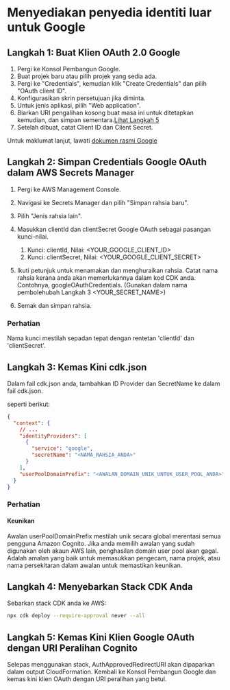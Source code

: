 # Menyediakan penyedia identiti luar untuk Google

## Langkah 1: Buat Klien OAuth 2.0 Google

1. Pergi ke Konsol Pembangun Google.
2. Buat projek baru atau pilih projek yang sedia ada.
3. Pergi ke "Credentials", kemudian klik "Create Credentials" dan pilih "OAuth client ID".
4. Konfigurasikan skrin persetujuan jika diminta.
5. Untuk jenis aplikasi, pilih "Web application".
6. Biarkan URI pengalihan kosong buat masa ini untuk ditetapkan kemudian, dan simpan sementara.[Lihat Langkah 5](#step-5-update-google-oauth-client-with-cognito-redirect-uris)
7. Setelah dibuat, catat Client ID dan Client Secret.

Untuk maklumat lanjut, lawati [dokumen rasmi Google](https://support.google.com/cloud/answer/6158849?hl=en)

## Langkah 2: Simpan Credentials Google OAuth dalam AWS Secrets Manager

1. Pergi ke AWS Management Console.
2. Navigasi ke Secrets Manager dan pilih "Simpan rahsia baru".
3. Pilih "Jenis rahsia lain".
4. Masukkan clientId dan clientSecret Google OAuth sebagai pasangan kunci-nilai.

   1. Kunci: clientId, Nilai: <YOUR_GOOGLE_CLIENT_ID>
   2. Kunci: clientSecret, Nilai: <YOUR_GOOGLE_CLIENT_SECRET>

5. Ikuti petunjuk untuk menamakan dan menghuraikan rahsia. Catat nama rahsia kerana anda akan memerlukannya dalam kod CDK anda. Contohnya, googleOAuthCredentials. (Gunakan dalam nama pembolehubah Langkah 3 <YOUR_SECRET_NAME>)
6. Semak dan simpan rahsia.

### Perhatian

Nama kunci mestilah sepadan tepat dengan rentetan 'clientId' dan 'clientSecret'.

## Langkah 3: Kemas Kini cdk.json

Dalam fail cdk.json anda, tambahkan ID Provider dan SecretName ke dalam fail cdk.json.

seperti berikut:

```json
{
  "context": {
    // ...
    "identityProviders": [
      {
        "service": "google",
        "secretName": "<NAMA_RAHSIA_ANDA>"
      }
    ],
    "userPoolDomainPrefix": "<AWALAN_DOMAIN_UNIK_UNTUK_USER_POOL_ANDA>"
  }
}
```

### Perhatian

#### Keunikan

Awalan userPoolDomainPrefix mestilah unik secara global merentasi semua pengguna Amazon Cognito. Jika anda memilih awalan yang sudah digunakan oleh akaun AWS lain, penghasilan domain user pool akan gagal. Adalah amalan yang baik untuk memasukkan pengecam, nama projek, atau nama persekitaran dalam awalan untuk memastikan keunikan.

## Langkah 4: Menyebarkan Stack CDK Anda

Sebarkan stack CDK anda ke AWS:

```sh
npx cdk deploy --require-approval never --all
```

## Langkah 5: Kemas Kini Klien Google OAuth dengan URI Peralihan Cognito

Selepas menggunakan stack, AuthApprovedRedirectURI akan dipaparkan dalam output CloudFormation. Kembali ke Konsol Pembangun Google dan kemas kini klien OAuth dengan URI peralihan yang betul.